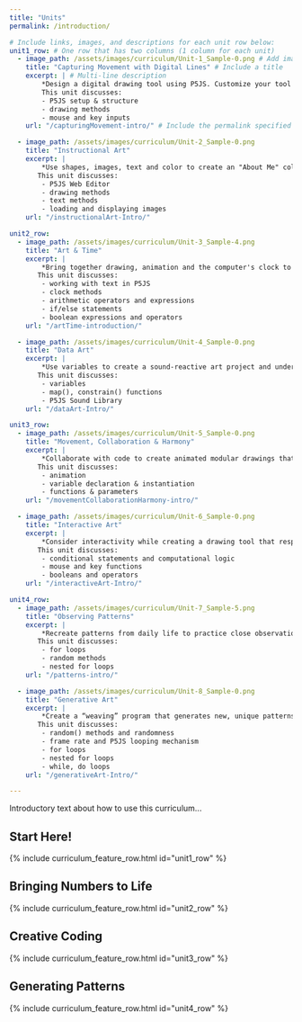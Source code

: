 ```yaml
---
title: "Units"
permalink: /introduction/

# Include links, images, and descriptions for each unit row below:
unit1_row: # One row that has two columns (1 column for each unit)
  - image_path: /assets/images/curriculum/Unit-1_Sample-0.png # Add image in /assets/images and link it here
    title: "Capturing Movement with Digital Lines" # Include a title
    excerpt: | # Multi-line description
        *Design a digital drawing tool using P5JS. Customize your tool to express unique qualities of line and composition!*
        This unit discusses: 
        - P5JS setup & structure
        - drawing methods
        - mouse and key inputs
    url: "/capturingMovement-intro/" # Include the permalink specified on the unit's page

  - image_path: /assets/images/curriculum/Unit-2_Sample-0.png
    title: "Instructional Art"
    excerpt: |
        *Use shapes, images, text and color to create an "About Me" collage to create a self-portrait and explore the P5JS editor and its many features.*
       This unit discusses:
        - P5JS Web Editor
        - drawing methods
        - text methods
        - loading and displaying images
    url: "/instructionalArt-Intro/"

unit2_row:
  - image_path: /assets/images/curriculum/Unit-3_Sample-4.png
    title: "Art & Time"
    excerpt: |
        *Bring together drawing, animation and the computer's clock to engage with **time** as an artistic concept and design your own clock!*
       This unit discusses:
        - working with text in P5JS
        - clock methods
        - arithmetic operators and expressions
        - if/else statements
        - boolean expressions and operators
    url: "/artTime-introduction/"

  - image_path: /assets/images/curriculum/Unit-4_Sample-0.png
    title: "Data Art"
    excerpt: |
        *Use variables to create a sound-reactive art project and understand the way data can feed into inputs and outputs/*
       This unit discusses:
        - variables
        - map(), constrain() functions
        - P5JS Sound Library
    url: "/dataArt-Intro/"

unit3_row:
  - image_path: /assets/images/curriculum/Unit-5_Sample-0.png
    title: "Movement, Collaboration & Harmony"
    excerpt: |
        *Collaborate with code to create animated modular drawings that add up to more than the sum of their parts.*
       This unit discusses:
        - animation
        - variable declaration & instantiation
        - functions & parameters
    url: "/movementCollaborationHarmony-intro/"

  - image_path: /assets/images/curriculum/Unit-6_Sample-0.png
    title: "Interactive Art"
    excerpt: |
        *Consider interactivity while creating a drawing tool that responds to user inputs.*
       This unit discusses:
        - conditional statements and computational logic
        - mouse and key functions
        - booleans and operators
    url: "/interactiveArt-Intro/"

unit4_row:
  - image_path: /assets/images/curriculum/Unit-7_Sample-5.png
    title: "Observing Patterns"
    excerpt: |
        *Recreate patterns from daily life to practice close observation and iteration.*
       This unit discusses:
        - for loops
        - random methods
        - nested for loops
    url: "/patterns-intro/"

  - image_path: /assets/images/curriculum/Unit-8_Sample-0.png
    title: "Generative Art"
    excerpt: |
        *Create a “weaving” program that generates new, unique patterns based on programmatic randomness.*
       This unit discusses:
        - random() methods and randomness
        - frame rate and P5JS looping mechanism
        - for loops
        - nested for loops
        - while, do loops
    url: "/generativeArt-Intro/"

---
```


Introductory text about how to use this curriculum...

## Start Here!

{% include curriculum_feature_row.html id="unit1_row" %}

## Bringing Numbers to Life

{% include curriculum_feature_row.html id="unit2_row" %}

## Creative Coding

{% include curriculum_feature_row.html id="unit3_row" %}

## Generating Patterns

{% include curriculum_feature_row.html id="unit4_row" %}
